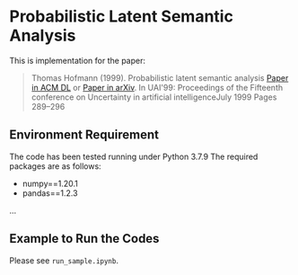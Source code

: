 # Probabilistic Latent Semantic Analysis
This is implementation for the paper:

>Thomas Hofmann (1999). Probabilistic latent semantic analysis [Paper in ACM DL](https://dl.acm.org/doi/pdf/10.5555/2073796.2073829) or [Paper in arXiv](https://arxiv.org/pdf/1301.6705.pdf). In UAI'99: Proceedings of the Fifteenth conference on Uncertainty in artificial intelligenceJuly 1999 Pages 289–296

## Environment Requirement
The code has been tested running under Python 3.7.9 The required packages are as follows:
* numpy==1.20.1
* pandas==1.2.3

...

## Example to Run the Codes
Please see `run_sample.ipynb`.
